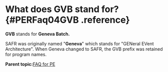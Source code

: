 # What does GVB stand for? {#PERFaq04GVB .reference}

**GVB** stands for **Geneva Batch.**

SAFR was originally named "**Geneva**" which stands for "GENeral EVent Architecture". When Geneva changed to SAFR, the GVB prefix was retained for program names.

**Parent topic:**[FAQ for PE](../html/SARFaqPM.md)

